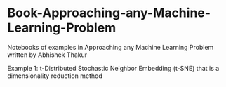 # Book-Approaching-any-Machine-Learning-Problem
Notebooks of examples in Approaching any Machine Learning Problem written by Abhishek Thakur

Example 1: t-Distributed Stochastic Neighbor Embedding (t-SNE) that is a dimensionality reduction method
